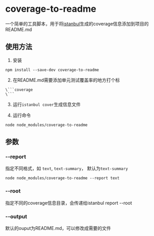 coverage-to-readme
===

一个简单的工具脚本，用于将[istanbul](https://github.com/gotwarlost/istanbul)生成的coverage信息添加到项目的README.md

## 使用方法

1. 安装

```
npm install --save-dev coverage-to-readme
```

2. 在README.md需要添加单元测试覆盖率的地方打个标

```
\```coverage
\```
```

3. 运行`istanbul cover`生成信息文件


4. 运行命令

```
node node_modules/coverage-to-readme
```

## 参数

### --report

指定不同格式，如 `text`, `text-summary`， 默认为`text-summary`

```
node node_modules/coverage-to-readme --report text
```

### --root

指定不同的coverage信息目录，会传递给istanbul report --root

### --output

默认的ouput为README.md，可以修改成需要的文件
